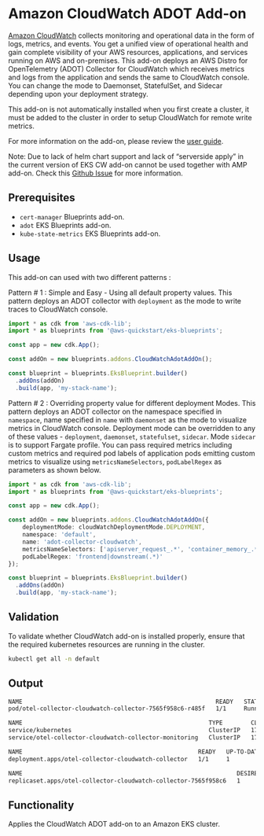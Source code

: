 # Amazon CloudWatch ADOT Add-on

[Amazon CloudWatch](https://aws.amazon.com/cloudwatch/) collects monitoring and operational data in the form of logs, metrics, and events. You get a unified view of operational health and gain complete visibility of your AWS resources, applications, and services running on AWS and on-premises.  This add-on deploys an AWS Distro for OpenTelemetry (ADOT) Collector for CloudWatch which receives metrics and logs from the application and sends the same to CloudWatch console. You can change the mode to Daemonset, StatefulSet, and Sidecar depending upon your deployment strategy.

This add-on is not automatically installed when you first create a cluster, it must be added to the cluster in order to setup CloudWatch for remote write metrics.

For more information on the add-on, please review the [user guide](https://docs.aws.amazon.com/eks/latest/userguide/opentelemetry.html).

Note: Due to lack of helm chart support and lack of “serverside apply” in the current version of EKS CW add-on cannot be used together with AMP add-on. Check this [Github Issue](https://github.com/aws/aws-cdk/issues/20263#issuecomment-1252910571) for more information.

## Prerequisites
- `cert-manager` Blueprints add-on.
- `adot` EKS Blueprints add-on.
- `kube-state-metrics` EKS Blueprints add-on.

## Usage

This add-on can used with two different patterns :

Pattern # 1 : Simple and Easy - Using all default property values. This pattern deploys an ADOT collector with `deployment` as the mode to write traces to CloudWatch console.

```typescript
import * as cdk from 'aws-cdk-lib';
import * as blueprints from '@aws-quickstart/eks-blueprints';

const app = new cdk.App();

const addOn = new blueprints.addons.CloudWatchAdotAddOn();

const blueprint = blueprints.EksBlueprint.builder()
  .addOns(addOn)
  .build(app, 'my-stack-name');
```

Pattern # 2 : Overriding property value for different deployment Modes. This pattern deploys an ADOT collector on the namespace specified in `namespace`, name specified in `name` with `daemonset` as the mode to visualize metrics in CloudWatch console. Deployment mode can be overridden to any of these values - `deployment`, `daemonset`, `statefulset`, `sidecar`. Mode `sidecar` is to support Fargate profile. You can pass required metrics including custom metrics and required pod labels of application pods emitting custom metrics to visualize using `metricsNameSelectors`, `podLabelRegex` as parameters as shown below.

```typescript
import * as cdk from 'aws-cdk-lib';
import * as blueprints from '@aws-quickstart/eks-blueprints';

const app = new cdk.App();

const addOn = new blueprints.addons.CloudWatchAdotAddOn({
    deploymentMode: cloudWatchDeploymentMode.DEPLOYMENT,
    namespace: 'default',
    name: 'adot-collector-cloudwatch',
    metricsNameSelectors: ['apiserver_request_.*', 'container_memory_.*', 'container_threads', 'otelcol_process_.*'],
    podLabelRegex: 'frontend|downstream(.*)' 
});

const blueprint = blueprints.EksBlueprint.builder()
  .addOns(addOn)
  .build(app, 'my-stack-name');
```

## Validation

To validate whether CloudWatch add-on is installed properly, ensure that the required kubernetes resources are running in the cluster.

```bash
kubectl get all -n default
```

## Output
```bash
NAME                                                       READY   STATUS    RESTARTS   AGE
pod/otel-collector-cloudwatch-collector-7565f958c6-r485f   1/1     Running   0          2m41s

NAME                                                     TYPE        CLUSTER-IP       EXTERNAL-IP   PORT(S)    AGE
service/kubernetes                                       ClusterIP   172.20.0.1       <none>        443/TCP    18h
service/otel-collector-cloudwatch-collector-monitoring   ClusterIP   172.20.254.103   <none>        8888/TCP   2m43s

NAME                                                  READY   UP-TO-DATE   AVAILABLE   AGE
deployment.apps/otel-collector-cloudwatch-collector   1/1     1            1           2m42s

NAME                                                             DESIRED   CURRENT   READY   AGE
replicaset.apps/otel-collector-cloudwatch-collector-7565f958c6   1         1         1       2m42s
```

## Functionality

Applies the CloudWatch ADOT add-on to an Amazon EKS cluster. 
